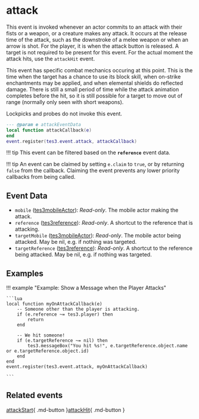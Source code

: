 # attack
<div class="search_terms" style="display: none">attack</div>

<!---
	This file is autogenerated. Do not edit this file manually. Your changes will be ignored.
	More information: https://github.com/MWSE/MWSE/tree/master/docs
-->

This event is invoked whenever an actor commits to an attack with their fists or a weapon, or a creature makes any attack. It occurs at the release time of the attack, such as the downstroke of a melee weapon or when an arrow is shot. For the player, it is when the attack button is released. A target is not required to be present for this event. For the actual moment the attack hits, use the `attackHit` event.

This event has specific combat mechanics occuring at this point. This is the time when the target has a chance to use its block skill, when on-strike enchantments may be applied, and when elemental shields do reflected damage. There is still a small period of time while the attack animation completes before the hit, so it is still possible for a target to move out of range (normally only seen with short weapons).

Lockpicks and probes do not invoke this event.

```lua
--- @param e attackEventData
local function attackCallback(e)
end
event.register(tes3.event.attack, attackCallback)
```

!!! tip
	This event can be filtered based on the **`reference`** event data.

!!! tip
	An event can be claimed by setting `e.claim` to `true`, or by returning `false` from the callback. Claiming the event prevents any lower priority callbacks from being called.

## Event Data

* `mobile` ([tes3mobileActor](../types/tes3mobileActor.md)): *Read-only*. The mobile actor making the attack.
* `reference` ([tes3reference](../types/tes3reference.md)): *Read-only*. A shortcut to the reference that is attacking.
* `targetMobile` ([tes3mobileActor](../types/tes3mobileActor.md)): *Read-only*. The mobile actor being attacked. May be nil, e.g. if nothing was targeted.
* `targetReference` ([tes3reference](../types/tes3reference.md)): *Read-only*. A shortcut to the reference being attacked. May be nil, e.g. if nothing was targeted.

## Examples

!!! example "Example: Show a Message when the Player Attacks"

	```lua
	local function myOnAttackCallback(e)
		-- Someone other than the player is attacking.
		if (e.reference ~= tes3.player) then
			return
		end
	
		-- We hit someone!
		if (e.targetReference ~= nil) then
			tes3.messageBox("You hit %s!", e.targetReference.object.name or e.targetReference.object.id)
		end
	end
	event.register(tes3.event.attack, myOnAttackCallback)

	```


## Related events

[attackStart](./attackStart.md){ .md-button }[attackHit](./attackHit.md){ .md-button }

